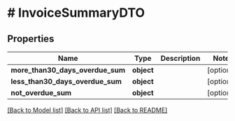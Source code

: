# # InvoiceSummaryDTO

## Properties

Name | Type | Description | Notes
------------ | ------------- | ------------- | -------------
**more_than30_days_overdue_sum** | **object** |  | [optional]
**less_than30_days_overdue_sum** | **object** |  | [optional]
**not_overdue_sum** | **object** |  | [optional]

[[Back to Model list]](../../README.md#models) [[Back to API list]](../../README.md#endpoints) [[Back to README]](../../README.md)
